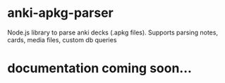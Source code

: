 # anki-apkg-parser

Node.js library to parse anki decks (.apkg files). Supports parsing notes, cards, media files, custom db queries

# documentation coming soon...
